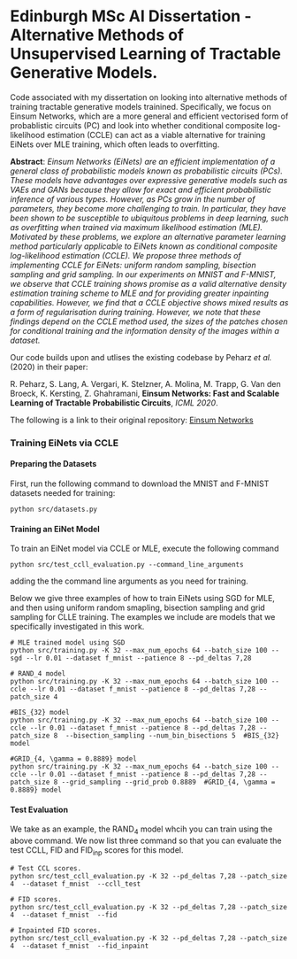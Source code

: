 # Edinburgh MSc AI Dissertation - Alternative Methods of Unsupervised Learning of Tractable Generative Models.

Code associated with my dissertation on looking into alternative methods of training tractable generative models trainined. Specifically, we focus on Einsum Networks, which are a more general and efficient vectorised form of probablistic circuits (PC) and look into whether conditional composite log-likelihood estimation (CCLE) can act as a viable alternative for training EiNets over MLE training, which often leads to overfitting.

**Abstract**: *Einsum Networks (EiNets) are an efficient implementation of a general class of probabilistic models known as probabilistic circuits (PCs). These models have advantages over expressive generative models such as VAEs and GANs because they allow for exact and efficient probabilistic inference of various types. However, as PCs grow in the number of parameters, they become more challenging to train. In particular, they have been shown to be susceptible to ubiquitous problems in deep learning, such as overfitting when trained via maximum likelihood estimation (MLE). Motivated by these problems, we explore an alternative parameter learning method particularly applicable to EiNets known as conditional composite log-likelihood estimation (CCLE). We propose three methods of implementing CCLE for EiNets: uniform random sampling, bisection sampling and grid sampling. In our experiments on MNIST and F-MNIST, we observe that CCLE training shows promise as a valid alternative density estimation training scheme to MLE and for providing greater inpainting capabilities. However, we find that a CCLE objective shows mixed results as a form of regularisation during training. However, we note that these findings depend on the CCLE method used, the sizes of the patches chosen for conditional training and the information density of the images within a dataset.*

Our code builds upon and utlises the existing codebase by Peharz *et al.* (2020) in their paper:

R. Peharz, S. Lang, A. Vergari, K. Stelzner, A. Molina, M. Trapp, G. Van den Broeck, K. Kersting, Z. Ghahramani,
**Einsum Networks: Fast and Scalable Learning of Tractable Probabilistic Circuits**,
*ICML 2020*.

The following is a link to their original repository: [Einsum Networks](https://github.com/cambridge-mlg/EinsumNetworks)

### Training EiNets via CCLE

#### Preparing the Datasets

First, run the following command to download the MNIST and F-MNIST datasets needed for training:

```
python src/datasets.py 
```

#### Training an EiNet Model
To train an EiNet model via CCLE or MLE, execute the following command 
```
python src/test_ccll_evaluation.py --command_line_arguments
```
adding the the command line arguments as you need for training. 

Below we give three examples of how to train EiNets using SGD for MLE, and then using uniform random smapling, bisection sampling and grid sampling for CLLE training. The examples we include are models that we specifically investigated in this work.
```
# MLE trained model using SGD
python src/training.py -K 32 --max_num_epochs 64 --batch_size 100 --sgd --lr 0.01 --dataset f_mnist --patience 8 --pd_deltas 7,28  
```
```
# RAND_4 model
python src/training.py -K 32 --max_num_epochs 64 --batch_size 100 --ccle --lr 0.01 --dataset f_mnist --patience 8 --pd_deltas 7,28 --patch_size 4 
```
```
#BIS_{32} model
python src/training.py -K 32 --max_num_epochs 64 --batch_size 100 --ccle --lr 0.01 --dataset f_mnist --patience 8 --pd_deltas 7,28 --patch_size 8  --bisection_sampling --num_bin_bisections 5  #BIS_{32} model
```
```
#GRID_{4, \gamma = 0.8889} model
python src/training.py -K 32 --max_num_epochs 64 --batch_size 100 --ccle --lr 0.01 --dataset f_mnist --patience 8 --pd_deltas 7,28 --patch_size 8 --grid_sampling --grid_prob 0.8889  #GRID_{4, \gamma = 0.8889} model
```

#### Test Evaluation
We take as an example, the $\text{RAND}_4$ model whcih you can train using the above command. We now list three command so that you can evaluate the test CCLL, $\text{FID}$ and $\text{FID}_{\text{inp}}$ scores for this model.
```
# Test CCL scores.
python src/test_ccll_evaluation.py -K 32 --pd_deltas 7,28 --patch_size 4  --dataset f_mnist  --ccll_test 
```

```
# FID scores.
python src/test_ccll_evaluation.py -K 32 --pd_deltas 7,28 --patch_size 4  --dataset f_mnist  --fid 
```

```
# Inpainted FID scores.
python src/test_ccll_evaluation.py -K 32 --pd_deltas 7,28 --patch_size 4  --dataset f_mnist  --fid_inpaint 
```

